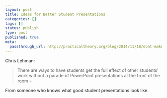```yaml
---
layout: post
title: Ideas for Better Student Presentations
categories: []
tags: []
status: publish
type: post
published: true
meta:
  passthrough_url: http://practicaltheory.org/blog/2014/11/18/dont-make-presentation-day-the-worst-day/
---
```


Chris Lehman:


>There are ways to have students get the full effect of other students’ work without a parade of PowerPoint presentations at the front of the room –



From someone who knows what good student presentations look like.
